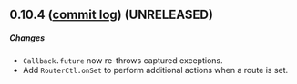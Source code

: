 ## 0.10.4 ([commit log](https://github.com/japgolly/scalajs-react/compare/v0.10.3...v0.10.4)) (UNRELEASED)

##### Changes

* `Callback.future` now re-throws captured exceptions.
* Add `RouterCtl.onSet` to perform additional actions when a route is set.
